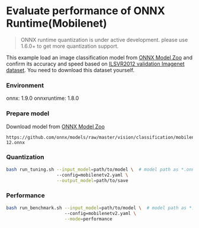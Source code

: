 # Evaluate performance of ONNX Runtime(Mobilenet) 
>ONNX runtime quantization is under active development. please use 1.6.0+ to get more quantization support. 

This example load an image classification model from [ONNX Model Zoo](https://github.com/onnx/models) and confirm its accuracy and speed based on [ILSVR2012 validation Imagenet dataset](http://www.image-net.org/challenges/LSVRC/2012/downloads). You need to download this dataset yourself.

### Environment
onnx: 1.9.0
onnxruntime: 1.8.0

### Prepare model
Download model from [ONNX Model Zoo](https://github.com/onnx/models)

```shell
https://github.com/onnx/models/raw/master/vision/classification/mobilenet/model/mobilenetv2-12.onnx
```

### Quantization

```bash
bash run_tuning.sh --input_model=path/to/model \  # model path as *.onnx
                   --config=mobilenetv2.yaml \
                   --output_model=path/to/save
```

### Performance 

```bash
bash run_benchmark.sh --input_model=path/to/model \  # model path as *.onnx
                      --config=mobilenetv2.yaml \
                      --mode=performance
```

